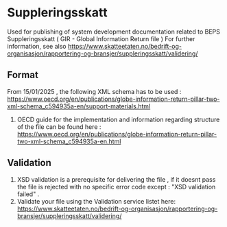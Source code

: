 # Suppleringsskatt
Used for publishing of system development documentation related to BEPS Suppleringsskatt ( GIR - Global Information Return file )
For further information, see also https://www.skatteetaten.no/bedrift-og-organisasjon/rapportering-og-bransjer/suppleringsskatt/validering/

## Format 
From 15/01/2025 , the following XML schema has to be used : https://www.oecd.org/en/publications/globe-information-return-pillar-two-xml-schema_c594935a-en/support-materials.html
1. OECD guide for the implementation and information regarding structure of the file can be found here : https://www.oecd.org/en/publications/globe-information-return-pillar-two-xml-schema_c594935a-en.html

## Validation

1. XSD validation is a prerequisite for delivering the file , if it doesnt pass the file is rejected with no specific error code except : "XSD validation failed" . 
2. Validate your file using the Validation service listet here: https://www.skatteetaten.no/bedrift-og-organisasjon/rapportering-og-bransjer/suppleringsskatt/validering/   


